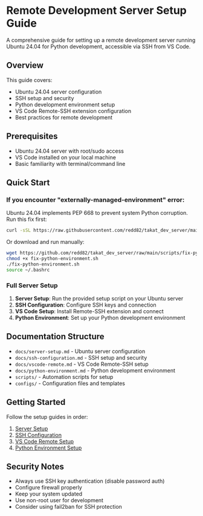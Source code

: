 # Remote Development Server Setup Guide

A comprehensive guide for setting up a remote development server running Ubuntu 24.04 for Python development, accessible via SSH from VS Code.

## Overview

This guide covers:
- Ubuntu 24.04 server configuration
- SSH setup and security
- Python development environment setup
- VS Code Remote-SSH extension configuration
- Best practices for remote development

## Prerequisites

- Ubuntu 24.04 server with root/sudo access
- VS Code installed on your local machine
- Basic familiarity with terminal/command line

## Quick Start

### If you encounter "externally-managed-environment" error:

Ubuntu 24.04 implements PEP 668 to prevent system Python corruption. Run this fix first:

```bash
curl -sSL https://raw.githubusercontent.com/redd82/takat_dev_server/main/scripts/fix-python-environment.sh | bash
```

Or download and run manually:
```bash
wget https://github.com/redd82/takat_dev_server/raw/main/scripts/fix-python-environment.sh
chmod +x fix-python-environment.sh
./fix-python-environment.sh
source ~/.bashrc
```

### Full Server Setup

1. **Server Setup**: Run the provided setup script on your Ubuntu server
2. **SSH Configuration**: Configure SSH keys and connection
3. **VS Code Setup**: Install Remote-SSH extension and connect
4. **Python Environment**: Set up your Python development environment

## Documentation Structure

- `docs/server-setup.md` - Ubuntu server configuration
- `docs/ssh-configuration.md` - SSH setup and security
- `docs/vscode-remote.md` - VS Code Remote-SSH setup
- `docs/python-environment.md` - Python development environment
- `scripts/` - Automation scripts for setup
- `configs/` - Configuration files and templates

## Getting Started

Follow the setup guides in order:

1. [Server Setup](docs/server-setup.md)
2. [SSH Configuration](docs/ssh-configuration.md)
3. [VS Code Remote Setup](docs/vscode-remote.md)
4. [Python Environment Setup](docs/python-environment.md)

## Security Notes

- Always use SSH key authentication (disable password auth)
- Configure firewall properly
- Keep your system updated
- Use non-root user for development
- Consider using fail2ban for SSH protection
